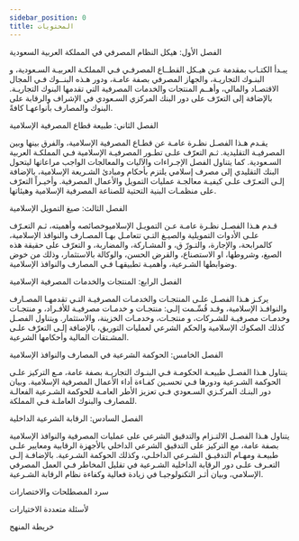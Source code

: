 ```yaml
---
sidebar_position: 0
title: المحتويات
---
```


الفصل الأول: هيكل النظام المصرفي في المملكة العربية السعودية  

يبـدأ الكتـاب بمقدمة عـن هيـكل القطــاع المصرفـي فـي المملكـة العربيـة السـعودية، و البنـوك التجاريـة، والجهاز المصرفي بصفة عامـة، ودور هـذه البنــوك فـي المجال الاقتصـاد والمالي، وأهــم المنتجات والخدمات المصرفية التي تقدمها البنوك التجاريـة. بالإضافة إلى التعرّف على دور البنك المركزي السـعودي في الإشراف والرقابة على البنوك والمصارف بأنواعهـا كافةً.

الفصل الثاني: طبيعة قطاع المصرفية الإسلامية 

يقـدم هـذا الفصـل نظـرة عامـة عن قطـاع المصرفية الإسلامية، والفرق بينها وبين المصرفيـة التقليدية. ثـم التعرّف علـى تطـور المصرفيـة الإسلامية فـي المملكـة العربية السـعودية. كما يتناول الفصل الإجـراءات والآليات والمعالجات الواجب مراعاتها ليتحول البنك التقليدي إلى مصرف إسلامي يلتزم بأحكام ومبادئ الشـريعة الإسلامية، بالإضافة إلـى التعـرّف علـى كيفيـة معالجـة عمليات التمويل والأعمال المصرفية. وأخيـراً التعرّف على منظمـات البنية التحتية للصناعة المصرفية الإسلامية وهيئاتها. 

الفصل الثالث: صيغ التمويل الإسلامية

قـدم هـذا الفصـل نظـرة عامـة عـن التمويـل الإسلاميوخصائصه وأهميته، ثـم التعـرّف علـى الأدوات التمويلية والصيـغ التـي تتعامـل بهـا المصـارف والنوافذ الإسلامية، كالمرابحة، والإجارة، والتـورّ ق، و المشـاركة، والمضاربة، و التعرّف على حقيقة هذه الصيغ، وشروطها، او الاستصناع، والقرض الحسن، والوكالة بالاستثمار، وذلك من خوض وضوابطها الشـرعية، وأهميـة تطبيقهـا فـي المصارف والنوافذ الإسلامية.

الفصل الرابع: المنتجات والخدمات المصرفية الإسلامية


يركـز هـذا الفصـل علـى المنتجـات والخدمـات المصرفيـة التـي تقدمهـا المصـارف والنوافـذ الإسلامية، وقـد قُسِّـمت إلـى: منتجـات و خدمـات مصرفيـة للأفـراد، و منتجـات وخدمـات مصرفيـة للشـركات، و منتجـات، وخدمـات الخزينة، والاستثمار. ويتناول الفصـل كذلك الصكوك الإسلامية والحكم الشرعي لعمليات التوريق، بالإضافة إلـى التعرّف علـى المشـتقات المالية وأحكامها الشرعية.

الفصل الخامس: الحوكمة الشرعية في المصارف والنوافذ الإسلامية

يتناول هـذا الفصـل طبيعـة الحكومـة فـي البنـوك التجاريـة بصفة عامة، مـع التركيز علـى الحوكمة الشـرعية ودورها فـي تحسـين كفـاءة أداء الأعمال المصرفية الإسلامية. وبيان دور البنـك المركـزي السـعودي فـي تعزيز الأطر العامـة للحوكمة الشـرعية الفعالـة للمصارف والبنوك العاملـة فـي المملكة. 

الفصل السادس: الرقابة الشرعية الداخلية

يتناول هـذا الفصـل الالتـزام والتدقيق الشرعي على عمليات المصرفية والنوافذ الإسلامية بصفة عامة، مع التركيز على التدقيق الشرعي الداخلي بالأجهزة الرقابية ومعايير علـى طبيعـة ومهـام التدقيـق الشـرعي الداخلـي، وكذلك الحوكمة الشـرعية. بالإضافـة إلـى التعـرف علـى دور الرقابة الداخلية الشـرعية في تقليل المخاطر فـي العمل المصرفي الإسلامي، وبيان أثـر التكنولوجيـا في زيادة فعالية وكفاءة نظام الرقابة الشـرعية.

سرد المصطلحات والاختصارات

لأسئلة متعددة الاختيارات

خريطة المنهج